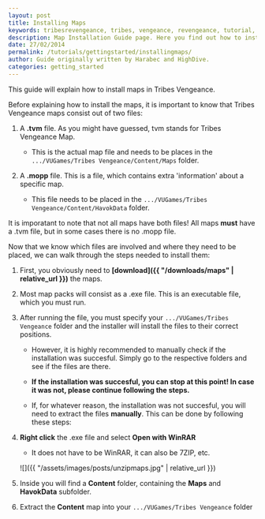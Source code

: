 ```yaml
---
layout: post
title: Installing Maps
keywords: tribesrevengeance, tribes, vengeance, revengeance, tutorial, guide, install, map, manual, executable, unzip, tvm, mopp 
description: Map Installation Guide page. Here you find out how to install Tribes Vengeance maps!
date: 27/02/2014
permalink: /tutorials/gettingstarted/installingmaps/
author: Guide originally written by Harabec and HighDive.
categories: getting_started
---
```


This guide will explain how to install maps in Tribes Vengeance.

  

Before explaining how to install the maps, it is important to know that Tribes Vengeance maps consist out of two files:

1. A **.tvm** file. As you might have guessed, tvm stands for Tribes Vengeance Map.

    - This is the actual map file and needs to be places in the `.../VUGames/Tribes Vengeance/Content/Maps` folder.

2. A **.mopp** file. This is a file, which contains extra 'information' about a specific map.

    - This file needs to be placed in the `.../VUGames/Tribes Vengeance/Content/HavokData` folder.

It is imporatant to note that not all maps have both files! All maps **must** have a .tvm file, but in some cases there is no .mopp file.

  

Now that we know which files are involved and where they need to be placed, we can walk through the steps needed to install them:

1. First, you obviously need to **[download]({{ "/downloads/maps" | relative_url }})** the maps.
2. Most map packs will consist as a .exe file. This is an executable file, which you must run.

3. After running the file, you must specify your `.../VUGames/Tribes Vengeance` folder and the installer will install the files to their correct positions.

    - However, it is highly recommended to manually check if the installation was succesful. Simply go to the respective folders and see if the files are  there.

    - **If the installation was succesful, you can stop at this point! In case it was not, please continue following the steps.**

      

    - If, for whatever reason, the installation was not succesful, you will need to extract the files **manually**. This can be done by following these steps:


4. **Right click** the .exe file and select **Open with WinRAR**

    - It does not have to be WinRAR, it can also be 7ZIP, etc.

    ![]({{ "/assets/images/posts/unzipmaps.jpg" | relative_url }})
5. Inside you will find a **Content** folder, containing the **Maps** and **HavokData** subfolder.
6. Extract the **Content** map into your `.../VUGames/Tribes Vengeance` folder

